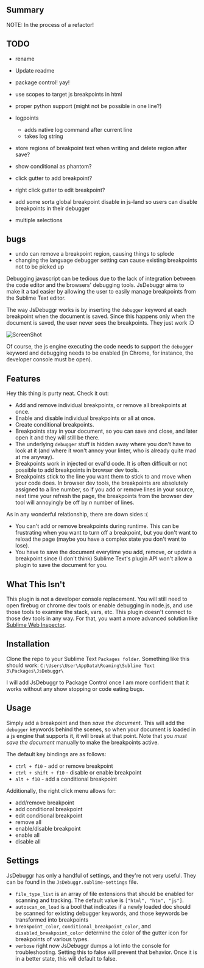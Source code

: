 Summary
---------
NOTE: In the process of a refactor!

TODO
----------
* rename
* Update readme
* package control! yay!

* use scopes to target js breakpoints in html
* proper python support (might not be possible in one line?)
* logpoints
	* adds native log command after current line
	* takes log string 
* store regions of breakpoint text when writing and delete region after save?
* show conditional as phantom?
* click gutter to add breakpoint?
* right click gutter to edit breakpoint?
* add some sorta global breakpoint disable in js-land so users can disable breakpoints in their debugger
* multiple selections

bugs
------------
* undo can remove a breakpoint region, causing things to splode
* changing the language debugger setting can cause existing breakpoints not to be picked up

Debugging javascript can be tedious due to the lack of integration between the code editor and the browsers' debugging tools. JsDebuggr aims to make it a tad easier by allowing the user to easily manage breakpoints from the Sublime Text editor.  

The way JsDebuggr works is by inserting the `debugger` keyword at each breakpoint when the document is saved. Since this happens only when the document is saved, the user never sees the breakpoints. They just work :D

![ScreenShot](https://raw.github.com/rDr4g0n/JsDebuggr/master/screens2.gif)

Of course, the js engine executing the code needs to support the `debugger` keyword and debugging needs to be enabled (in Chrome, for instance, the developer console must be open).


Features
--------
Hey this thing is purty neat. Check it out:
* Add and remove individual breakpoints, or remove all breakpoints at once.
* Enable and disable individual breakpoints or all at once.
* Create conditional breakpoints.
* Breakpoints stay in your document, so you can save and close, and later open it and they will still be there.
* The underlying `debugger` stuff is hidden away where you don't have to look at it (and where it won't annoy your linter, who is already quite mad at me anyway).
* Breakpoints work in injected or eval'd code. It is often difficult or not possible to add breakpoints in browser dev tools.
* Breakpoints stick to the line you want them to stick to and move when your code does. In browser dev tools, the breakpoints are absolutely assigned to a line number, so if you add or remove lines in your source, next time your refresh the page, the breakpoints from the browser dev tool will annoyingly be off by *n* number of lines.

As in any wonderful relationship, there are down sides :(
* You can't add or remove breakpoints during runtime. This can be frustrating when you want to turn off a breakpoint, but you don't want to reload the page (maybe you have a complex state you don't want to lose).
* You have to save the document everytime you add, remove, or update a breakpoint since (I don't think) Sublime Text's plugin API won't allow a plugin to save the document for you.


What This Isn't
---------------
This plugin is not a developer console replacement. You will still need to open firebug or chrome dev tools or enable debugging in node.js, and use those tools to examine the stack, vars, etc. This plugin doesn't connect to those dev tools in any way. For that, you want a more advanced solution like [Sublime Web Inspector](http://sokolovstas.github.io/SublimeWebInspector/).


Installation
------------
Clone the repo to your Sublime Text `Packages folder`. Something like this should work: `C:\Users\User\AppData\Roaming\Sublime Text 3\Packages\JsDebuggr\`

I will add JsDebuggr to Package Control once I am more confident that it works without any show stopping or code eating bugs.

Usage
-----
Simply add a breakpoint and then *save the document*. This will add the `debugger` keywords behind the scenes, so when your document is loaded in a js engine that supports it, it will break at that point. Note that you *must save the document* manually to make the breakpoints active.

The default key bindings are as follows:

* `ctrl + f10` - add or remove breakpoint
* `ctrl + shift + f10` - disable or enable breakpoint
* `alt + f10` - add a conditional breakpoint

Additionally, the right click menu allows for:

* add/remove breakpoint
* add conditional breakpoint
* edit conditional breakpoint
* remove all
* enable/disable breakpoint
* enable all
* disable all


Settings
--------
JsDebuggr has only a handful of settings, and they're not very useful. They can be found in the `JsDebuggr.sublime-settings` file.

* `file_type_list` is an array of file extensions that should be enabled for scanning and tracking. The default value is `["html", "htm", "js"]`.
* `autoscan_on_load` is a bool that indicates if a newly loaded doc should be scanned for existing debugger keywords, and those keywords be transformed into breakpoints
* `breakpoint_color`, `conditional_breakpoint_color`, and `disabled_breakpoint_color` determine the color of the gutter icon for breakpoints of various types.
* `verbose` right now JsDebuggr dumps a lot into the console for troubleshooting. Setting this to false will prevent that behavior. Once it is in a better state, this will default to false.